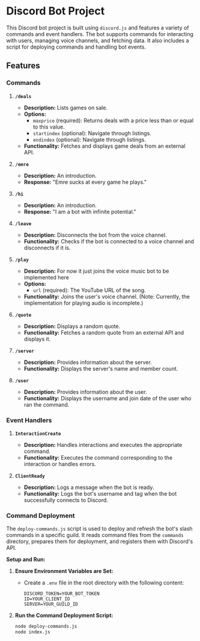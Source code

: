 # Discord Bot Project

This Discord bot project is built using `discord.js` and features a variety of commands and event handlers. The bot supports commands for interacting with users, managing voice channels, and fetching data. It also includes a script for deploying commands and handling bot events.

## Features

### Commands

1. **`/deals`**
   - **Description:** Lists games on sale.
   - **Options:**
     - `maxprice` (required): Returns deals with a price less than or equal to this value.
     - `startindex` (optional): Navigate through listings.
     - `endindex` (optional): Navigate through listings.
   - **Functionality:** Fetches and displays game deals from an external API.

2. **`/emre`**
   - **Description:** An introduction.
   - **Response:** "Emre sucks at every game he plays."

3. **`/hi`**
   - **Description:** An introduction.
   - **Response:** "I am a bot with infinite potential."

4. **`/leave`**
   - **Description:** Disconnects the bot from the voice channel.
   - **Functionality:** Checks if the bot is connected to a voice channel and disconnects if it is.

5. **`/play`**
   - **Description:** For now it just joins the voice music bot to be implemented here
   - **Options:**
     - `url` (required): The YouTube URL of the song.
   - **Functionality:** Joins the user's voice channel. (Note: Currently, the implementation for playing audio is incomplete.)

6. **`/quote`**
   - **Description:** Displays a random quote.
   - **Functionality:** Fetches a random quote from an external API and displays it.

7. **`/server`**
   - **Description:** Provides information about the server.
   - **Functionality:** Displays the server's name and member count.

8. **`/user`**
   - **Description:** Provides information about the user.
   - **Functionality:** Displays the username and join date of the user who ran the command.

### Event Handlers

1. **`InteractionCreate`**
   - **Description:** Handles interactions and executes the appropriate command.
   - **Functionality:** Executes the command corresponding to the interaction or handles errors.

2. **`ClientReady`**
   - **Description:** Logs a message when the bot is ready.
   - **Functionality:** Logs the bot's username and tag when the bot successfully connects to Discord.

### Command Deployment

The `deploy-commands.js` script is used to deploy and refresh the bot's slash commands in a specific guild. It reads command files from the `commands` directory, prepares them for deployment, and registers them with Discord's API.

**Setup and Run:**

1. **Ensure Environment Variables are Set:**
   - Create a `.env` file in the root directory with the following content:
     ```
     DISCORD_TOKEN=YOUR_BOT_TOKEN
     ID=YOUR_CLIENT_ID
     SERVER=YOUR_GUILD_ID
     ```

2. **Run the Command Deployment Script:**
   ```bash
   node deploy-commands.js
   node index.js
   
